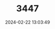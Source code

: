---
title: "3447"
category: "Caecidotea macropoda"
draft: false
date: 2024-02-22 13:03:49
languages:
  English: ["Bat Cave Isopod"]
---